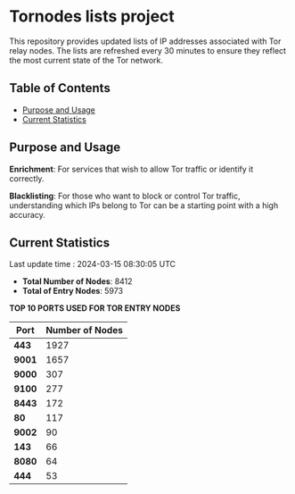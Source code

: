 # Tornodes lists project

This repository provides updated lists of IP addresses associated with Tor relay nodes. The lists are refreshed every 30 minutes to ensure they reflect the most current state of the Tor network.

## Table of Contents

- [Purpose and Usage](#purpose-and-usage)
- [Current Statistics](#current-statistics)


## Purpose and Usage

**Enrichment**: For services that wish to allow Tor traffic or identify it correctly.

**Blacklisting**: For those who want to block or control Tor traffic, understanding which IPs belong to Tor can be a starting point with a high accuracy.

## Current Statistics

Last update time : 2024-03-15 08:30:05 UTC

- **Total Number of Nodes**: 8412
- **Total of Entry Nodes**: 5973

**TOP 10 PORTS USED FOR TOR ENTRY NODES**

| **Port** | **Number of Nodes** |
|------|-----------------|
| **443**   | 1927  |
| **9001**   | 1657  |
| **9000**   | 307  |
| **9100**   | 277  |
| **8443**   | 172  |
| **80**   | 117  |
| **9002**   | 90  |
| **143**   | 66  |
| **8080**   | 64  |
| **444**   | 53  |

